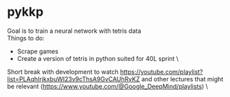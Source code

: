 # pykkp
Goal is to train a neural network with tetris data \
Things to do: 
- Scrape games 
- Create a version of tetris in python suited for 40L sprint \

Short break with development to watch 
https://youtube.com/playlist?list=PLAqhIrjkxbuWI23v9cThsA9GvCAUhRvKZ 
and other lectures that might be relevant (https://www.youtube.com/@Google_DeepMind/playlists) \

